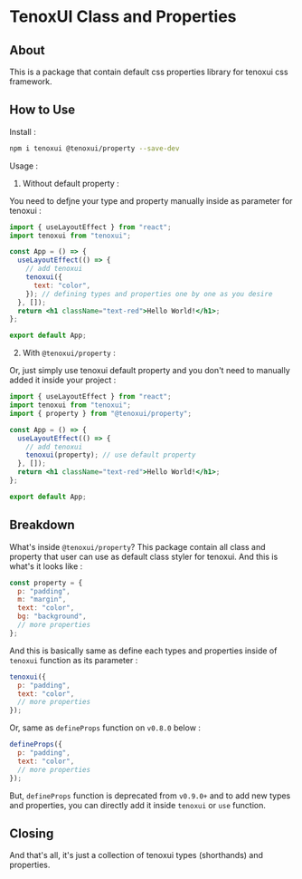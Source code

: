 # TenoxUI Class and Properties

## About

This is a package that contain default css properties library for tenoxui css framework.

## How to Use

Install :

```sh
npm i tenoxui @tenoxui/property --save-dev
```

Usage :

1. Without default property :

You need to defjne your type and property manually inside as parameter for tenoxui :

```jsx
import { useLayoutEffect } from "react";
import tenoxui from "tenoxui";

const App = () => {
  useLayoutEffect(() => {
    // add tenoxui
    tenoxui({
      text: "color",
    }); // defining types and properties one by one as you desire
  }, []);
  return <h1 className="text-red">Hello World!</h1>;
};

export default App;
```

2. With `@tenoxui/property` :

Or, just simply use tenoxui default property and you don't need to manually added it inside your project :

```jsx
import { useLayoutEffect } from "react";
import tenoxui from "tenoxui";
import { property } from "@tenoxui/property";

const App = () => {
  useLayoutEffect(() => {
    // add tenoxui
    tenoxui(property); // use default property
  }, []);
  return <h1 className="text-red">Hello World!</h1>;
};

export default App;
```

## Breakdown

What's inside `@tenoxui/property`? This package contain all class and property that user can use as default class styler for tenoxui. And this is what's it looks like :

```js
const property = {
  p: "padding",
  m: "margin",
  text: "color",
  bg: "background",
  // more properties
};
```

And this is basically same as define each types and properties inside of `tenoxui` function as its parameter :

```js
tenoxui({
  p: "padding",
  text: "color",
  // more properties
});
```

Or, same as `defineProps` function on `v0.8.0` below :

```js
defineProps({
  p: "padding",
  text: "color",
  // more properties
});
```

But, `defineProps` function is deprecated from `v0.9.0+` and to add new types and properties, you can directly add it inside `tenoxui` or `use` function.

## Closing

And that's all, it's just a collection of tenoxui types (shorthands) and properties.
